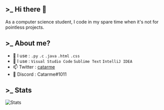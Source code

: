## >_ Hi there 👋

As a computer science student, I code in my spare time when it's not for pointless projects.

## >_ About me?
  
- 🎈 I use : `.py` `.c` `.java` `.html` `.css` 
- 🧡 I use : `Visual Studio Code` `Sublime Text` `IntelliJ IDEA`
- 📫 Twitter : [catarme](https://twitter.com/catarme)
- 🎲 Discord : Catarme#1011

## >_ Stats
![Stats](https://github-readme-stats.vercel.app/api?username=catarme&show_icons=true&theme=black&show_icons=true)
